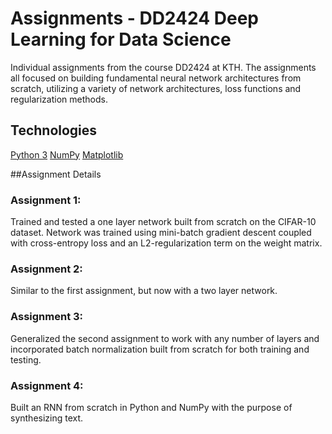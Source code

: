 # Assignments - DD2424 Deep Learning for Data Science

Individual assignments from the course DD2424 at KTH. The assignments all focused on building fundamental neural network architectures from scratch, utilizing a variety of network architectures, loss functions and regularization methods.

## Technologies

[Python 3](https://www.python.org/)
[NumPy](https://numpy.org/)
[Matplotlib](https://matplotlib.org/)

##Assignment Details

### Assignment 1:

Trained and tested a one layer network built from scratch on the CIFAR-10 dataset. Network was trained using mini-batch gradient descent coupled with cross-entropy loss and an L2-regularization term on the weight matrix.

### Assignment 2:

Similar to the first assignment, but now with a two layer network.

### Assignment 3:

Generalized the second assignment to work with any number of layers and incorporated batch normalization built from scratch for both training and testing.

### Assignment 4:

Built an RNN from scratch in Python and NumPy with the purpose of synthesizing text.
